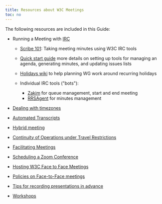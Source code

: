 ```yaml
---
title: Resources about W3C Meetings
toc: no
---
```

 
The following resources are included in this Guide:

- Running a Meeting with [IRC](https://www.w3.org/Project/IRC/)
  
  - [Scribe 101](https://www.w3.org/2008/04/scribe.html): Taking meeting minutes using W3C IRC tools
  - [Quick start guide](https://w3c.github.io/scribe2/scribedoc.html) more details on setting up tools for managing an agenda, generating minutes, and updating issues lists
  - [Holidays wiki](https://www.w3.org/wiki/Holidays) to help planning WG work around recurring holidays
  - Individual IRC tools ("bots"):
    
    - [Zakim](https://www.w3.org/2001/12/zakim-irc-bot.html) for queue management, start and end meeting
    - [RRSAgent](https://www.w3.org/2002/03/RRSAgent) for minutes management
- [Dealing with timezones](organize)
- [Automated Transcripts](transcripts)
- [Hybrid meeting](hybrid-meeting)
- [Continuity of Operations under Travel Restrictions](continuity)
- [Facilitating Meetings](https://www.w3.org/wiki/Facilitating_Meetings)
- [Scheduling a Zoom Conference](zoom)
- [Hosting W3C Face to Face Meetings](hosting)
- [Policies on Face-to-Face meetings](../#Meetings)
- [Tips for recording presentations in advance](https://www.w3.org/wiki/Virtual_Presentations)
- [Workshops](workshops)